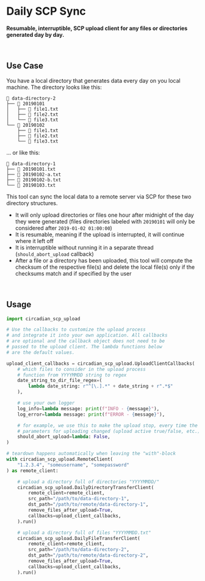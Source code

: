 # Daily SCP Sync

**Resumable, interruptible, SCP upload client for any files or directories generated day by day.**

<br/>

## Use Case

You have a local directory that generates data every day on you local machine. The directory looks like this:

```
📁 data-directory-2
├── 📁 20190101
│   ├── 📄 file1.txt
│   ├── 📄 file2.txt
│   └── 📄 file3.txt
└── 📁 20190102
    ├── 📄 file1.txt
    ├── 📄 file2.txt
    └── 📄 file3.txt
```

... or like this:

```
📁 data-directory-1
├── 📄 20190101.txt
├── 📄 20190102-a.txt
├── 📄 20190102-b.txt
└── 📄 20190103.txt
```

This tool can sync the local data to a remote server via SCP for these two directory structures.

- It will only upload directories or files one hour after midnight of the day they were generated (files directories labeled with `20190101` will only be considered after `2019-01-02 01:00:00`)
- It is resumable, meaning if the upload is interrupted, it will continue where it left off
- It is interruptible without running it in a separate thread (`should_abort_upload` callback)
- After a file or a directory has been uploaded, this tool will compute the checksum of the respective file(s) and delete the local file(s) only if the checksums match and if specified by the user

<br/>

## Usage

```python
import circadian_scp_upload

# Use the callbacks to customize the upload process
# and integrate it into your own application. All callbacks
# are optional and the callback object does not need to be
# passed to the upload client. The lambda functions below
# are the default values.

upload_client_callbacks = circadian_scp_upload.UploadClientCallbacks(
    # which files to consider in the upload process
    # function from YYYYMMDD string to regex
    date_string_to_dir_file_regex=(
        lambda date_string: r"^[\.].*" + date_string + r".*$"
    ),

    # use your own logger
    log_info=lambda message: print(f"INFO - {message}"),
    log_error=lambda message: print(f"ERROR - {message}"),

    # for example, we use this to make the upload stop, every time the
    # parameters for uploading changed (upload active true/false, etc.)
    should_abort_upload=lambda: False,
)

# teardown happens automatically when leaving the "with"-block
with circadian_scp_upload.RemoteClient(
    "1.2.3.4", "someusername", "somepassword"
) as remote_client:

    # upload a directory full of directories "YYYYMMDD/"
    circadian_scp_upload.DailyDirectoryTransferClient(
        remote_client=remote_client,
        src_path="/path/to/data-directory-1",
        dst_path="/path/to/remote/data-directory-1",
        remove_files_after_upload=True,
        callbacks=upload_client_callbacks,
    ).run()

    # upload a directory full of files "YYYYMMDD.txt"
    circadian_scp_upload.DailyFileTransferClient(
        remote_client=remote_client,
        src_path="/path/to/data-directory-2",
        dst_path="/path/to/remote/data-directory-2",
        remove_files_after_upload=True,
        callbacks=upload_client_callbacks,
    ).run()
```
